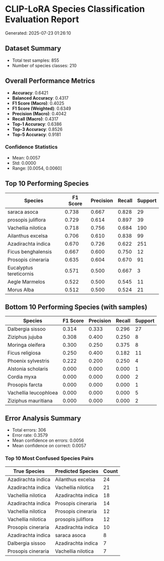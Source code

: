 # CLIP-LoRA Species Classification Evaluation Report

Generated: 2025-07-23 01:26:10

## Dataset Summary
- Total test samples: 855
- Number of species classes: 210

## Overall Performance Metrics
- **Accuracy**: 0.6421
- **Balanced Accuracy**: 0.4317
- **F1 Score (Macro)**: 0.4025
- **F1 Score (Weighted)**: 0.6349
- **Precision (Macro)**: 0.4042
- **Recall (Macro)**: 0.4317
- **Top-1 Accuracy**: 0.6386
- **Top-3 Accuracy**: 0.8526
- **Top-5 Accuracy**: 0.9181

### Confidence Statistics
- Mean: 0.0057
- Std: 0.0000
- Range: [0.0054, 0.0060]

## Top 10 Performing Species

| Species | F1 Score | Precision | Recall | Support |
|---------|----------|-----------|---------|---------|
| saraca asoca | 0.738 | 0.667 | 0.828 | 29 |
| prosopis juliflora | 0.729 | 0.614 | 0.897 | 39 |
| Vachellia nilotica | 0.718 | 0.756 | 0.684 | 190 |
| Ailanthus excelsa | 0.706 | 0.610 | 0.838 | 99 |
| Azadirachta indica | 0.670 | 0.726 | 0.622 | 251 |
| Ficus benghalensis | 0.667 | 0.600 | 0.750 | 12 |
| Prosopis cineraria | 0.635 | 0.604 | 0.670 | 91 |
| Eucalyptus tereticornis | 0.571 | 0.500 | 0.667 | 3 |
| Aegle Marmelos | 0.522 | 0.500 | 0.545 | 11 |
| Morus Alba | 0.512 | 0.500 | 0.524 | 21 |

## Bottom 10 Performing Species (with samples)

| Species | F1 Score | Precision | Recall | Support |
|---------|----------|-----------|---------|---------|
| Dalbergia sissoo | 0.314 | 0.333 | 0.296 | 27 |
| Ziziphus jujuba | 0.308 | 0.400 | 0.250 | 8 |
| Moringa oleifera | 0.300 | 0.250 | 0.375 | 8 |
| Ficus religiosa | 0.250 | 0.400 | 0.182 | 11 |
| Phoenix sylvestris | 0.222 | 0.200 | 0.250 | 4 |
| Alstonia scholaris | 0.000 | 0.000 | 0.000 | 1 |
| Cordia myxa | 0.000 | 0.000 | 0.000 | 2 |
| Prosopis farcta | 0.000 | 0.000 | 0.000 | 1 |
| Vachellia leucophloea | 0.000 | 0.000 | 0.000 | 5 |
| Ziziphus mauritiana | 0.000 | 0.000 | 0.000 | 2 |

## Error Analysis Summary
- Total errors: 306
- Error rate: 0.3579
- Mean confidence on errors: 0.0056
- Mean confidence on correct: 0.0057

### Top 10 Most Confused Species Pairs

| True Species | Predicted Species | Count |
|--------------|-------------------|-------|
| Azadirachta indica | Ailanthus excelsa | 24 |
| Azadirachta indica | Vachellia nilotica | 21 |
| Vachellia nilotica | Azadirachta indica | 18 |
| Azadirachta indica | Prosopis cineraria | 14 |
| Vachellia nilotica | Prosopis cineraria | 12 |
| Vachellia nilotica | prosopis juliflora | 12 |
| Prosopis cineraria | Azadirachta indica | 10 |
| Azadirachta indica | saraca asoca | 8 |
| Dalbergia sissoo | Azadirachta indica | 7 |
| Prosopis cineraria | Vachellia nilotica | 7 |